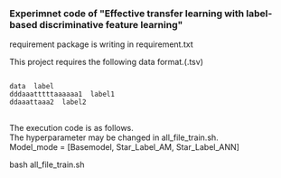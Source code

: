 ### Experimnet code of "Effective transfer learning with label-based discriminative feature learning"

requirement package is writing in requirement.txt

This project requires the following data format.(.tsv)

<pre>
<code>
data  label  
dddaaatttttaaaaaa1  label1  
ddaaattaaa2  label2  
</code>
</pre>

The execution code is as follows.  
The hyperparameter may be changed in all_file_train.sh.  
Model_mode = \[Basemodel, Star_Label_AM, Star_Label_ANN\]

  bash all_file_train.sh
